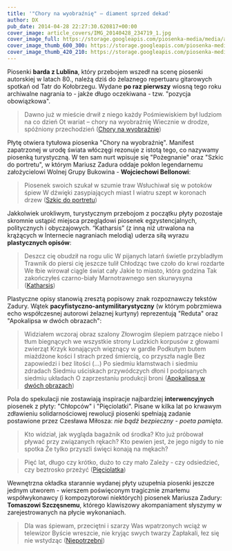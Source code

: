 ```yaml
---
title: '"Chory na wyobraźnię" – diament sprzed dekad'
author: DX
pub_date: 2014-04-28 22:27:30.620817+00:00
cover_image: article_covers/IMG_20140428_234719_1.jpg
cover_image_full: https://storage.googleapis.com/piosenka-media/media/article_covers/IMG_20140428_234719_1.jpg
cover_image_thumb_600_300: https://storage.googleapis.com/piosenka-media/media/article_covers/IMG_20140428_234719_1.jpg.600x300_q85_crop_upscale.jpg
cover_image_thumb_420_210: https://storage.googleapis.com/piosenka-media/media/article_covers/IMG_20140428_234719_1.jpg.420x210_q85_crop_upscale.jpg
---
```


Piosenki **barda z Lublina**, który przebojem wszedł na scenę piosenki autorskiej w latach 80., należą dziś do żelaznego repertuaru gitarowych spotkań od Tatr do Kołobrzegu. Wydane **po raz pierwszy** wiosną tego roku archiwalne nagrania to \- jakże długo oczekiwana \- tzw. "pozycja obowiązkowa".

> Dawno już w mieście drwił z niego każdy
> Pośmiewiskiem był ludziom na co dzień
> Ot wariat – chory na wyobraźnię
> Wiecznie w drodze, spóźniony przechodzień
> \([Chory na wyobraźnię](https://www.piosenkaztekstem.pl/opracowanie/mariusz\-zadura\-chory\-na\-wyobraznie/)\)

Płytę otwiera tytułowa piosenka "Chory na wyobraźnię". Manifest zapatrzonej w urodę świata włóczęgi rezonuje z istotą tego, co nazywamy piosenką turystyczną. W ten sam nurt wpisuje się "Pożegnanie" oraz "Szkic do portretu", w którym Mariusz Zadura oddaje pokłon legendarnemu założycielowi Wolnej Grupy Bukowina \- **Wojciechowi Bellonowi**:

> Piosenek swoich szukał w szumie traw
> Wsłuchiwał się w potoków śpiew
> W dźwięki zasypiających miast
> I wiatru szept w koronach drzew
> \([Szkic do portretu](https://www.piosenkaztekstem.pl/opracowanie/mariusz\-zadura\-szkic\-do\-portretu/)\)

Jakkolwiek urokliwym, turystycznym przebojom z początku płyty pozostaje skromnie ustąpić miejsca przeglądowi piosenek egzystencjalnych, politycznych i obyczajowych. “Katharsis” \(z inną niż utrwalona na krążących w Internecie nagraniach melodią\) uderza siłą wyrazu **plastycznych opisów**:

> Deszcz cię obudził na rogu ulic
> W pijanych latarń świetle przybladłym
> Trawnik do piersi cię jeszcze tulił
> Chłodząc twe czoło do krwi rozdarte
> We łbie wirował ciągle świat cały
> Jakie to miasto, która godzina
> Tak zakończyłeś czarno\-biały
> Marnotrawnego sen skurwysyna
> \([Katharsis](https://www.piosenkaztekstem.pl/opracowanie/mariusz\-zadura\-katharsis/)\)

Plastyczne opisy stanowią zresztą popisowy znak rozpoznawczy tekstów Zadury. Wątek **pacyfistyczno\-antymilitarystyczny** \(w którym pobrzmiewa echo współczesnej autorowi żelaznej kurtyny\) reprezentują "Reduta" oraz "Apokalipsa w dwóch obrazach":

> Widziałem wczoraj obraz szalony
> Złowrogim ślepiem patrzące niebo
> I tłum biegnących we wszystkie strony
> Ludzkich korpusów z głowami zwierząt
> Krzyk konających więznący w gardle
> Podkutym butem miażdżone kości
> I strach przed śmiercią, co przyszła nagle
> Bez zapowiedzi i bez litości
> \(...\)
> Po siedmiu kłamstwach i siedmiu zdradach
> Siedmiu uściskach przywódczych dłoni
> I podpisanych siedmiu układach
> O zaprzestaniu produkcji broni
> \([Apokalipsa w dwóch obrazach](https://www.piosenkaztekstem.pl/opracowanie/mariusz\-zadura\-apokalipsa\-w\-dwoch\-obrazach/)\)

Pola do spekulacji nie zostawiają inspiracje najbardziej **interwencyjnych** piosenek z płyty: "Chłopców" i "Pięciolatki". Pisane w kilka lat po krwawym zdławieniu solidarnościowej rewolucji piosenki spełniają zadanie postawione przez Czesława Miłosza: _nie bądź bezpieczny \- poeta pamięta_.

> Kto widział, jak wygląda bagażnik od środka?
> Kto już próbował pływać przy związanych rękach?
> Kto pewien jest, że jego nigdy to nie spotka
> Że tylko przyszli święci konają na mękach?

> Pięć lat, długo czy krótko, dużo to czy mało
> Zależy \- czy odsiedzieć, czy beztrosko przeżyć
> \([Pięciolatka](https://www.piosenkaztekstem.pl/opracowanie/mariusz\-zadura\-pieciolatka/)\)

Wewnętrzna okładka starannie wydanej płyty uzupełnia piosenki jeszcze jednym utworem \- wierszem poświęconym tragicznie zmarłemu współwykonawcy \(i kompozytorowi niektórych\) piosenek Mariusza Zadury: **Tomaszowi Szczęsnemu**, którego klawiszowy akompaniament słyszymy w zarejestrowanych na płycie wykonaniach.

> Dla was śpiewam, przeciętni i szarzy
> Was wpatrzonych wciąż w telewizor
> Byście wreszcie, nie kryjąc swych twarzy
> Zapłakali, łez się nie wstydząc
> \([Niepotrzebni](https://www.piosenkaztekstem.pl/opracowanie/mariusz\-zadura\-niepotrzebni/)\)
> >